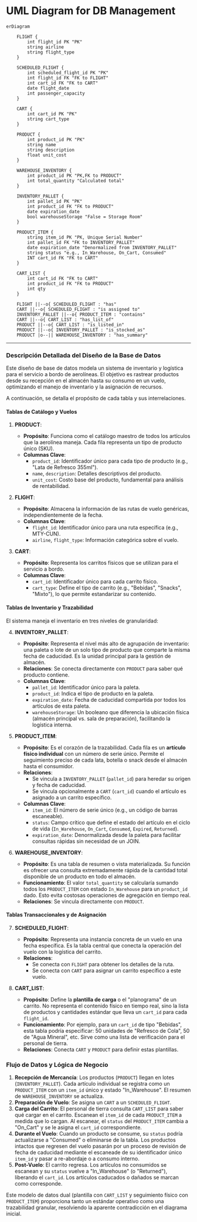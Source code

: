 # UML Diagram for DB Management

```mermaid
erDiagram

    FLIGHT {
        int flight_id PK "PK"
        string airline
        string flight_type
    }

    SCHEDULED_FLIGHT {
        int scheduled_flight_id PK "PK"
        int flight_id FK "FK to FLIGHT"
        int cart_id FK "FK to CART"
        date flight_date
        int passenger_capacity
    }

    CART {
        int cart_id PK "PK"
        string cart_type
    }

    PRODUCT {
        int product_id PK "PK"
        string name
        string description
        float unit_cost
    }

    WAREHOUSE_INVENTORY {
        int product_id PK "PK,FK to PRODUCT"
        int total_quantity "Calculated total"
    }

    INVENTORY_PALLET {
        int pallet_id PK "PK"
        int product_id FK "FK to PRODUCT"
        date expiration_date
        bool warehouseStorage "False = Storage Room"
    }

    PRODUCT_ITEM {
        string item_id PK "PK, Unique Serial Number"
        int pallet_id FK "FK to INVENTORY_PALLET"
        date expiration_date "Denormalized from INVENTORY_PALLET"
        string status "e.g., In_Warehouse, On_Cart, Consumed"
        INT cart_id FK "FK to CART"
    }

    CART_LIST {
        int cart_id FK "FK to CART"
        int product_id FK "FK to PRODUCT"
        int qty
    }

    FLIGHT ||--o{ SCHEDULED_FLIGHT : "has"
    CART ||--o{ SCHEDULED_FLIGHT : "is assigned to"
    INVENTORY_PALLET ||--o{ PRODUCT_ITEM : "contains"
    CART ||--o{ CART_LIST : "has_list_of"
    PRODUCT ||--o{ CART_LIST : "is_listed_in"
    PRODUCT ||--o{ INVENTORY_PALLET : "is_stocked_as"
    PRODUCT |o--|| WAREHOUSE_INVENTORY : "has_summary"
```

---

### Descripción Detallada del Diseño de la Base de Datos

Este diseño de base de datos modela un sistema de inventario y logística para el servicio a bordo de aerolíneas. El objetivo es rastrear productos desde su recepción en el almacén hasta su consumo en un vuelo, optimizando el manejo de inventario y la asignación de recursos.

A continuación, se detalla el propósito de cada tabla y sus interrelaciones.

#### Tablas de Catálogo y Vuelos

1.  **PRODUCT**:
    *   **Propósito**: Funciona como el catálogo maestro de todos los artículos que la aerolínea maneja. Cada fila representa un tipo de producto único (SKU).
    *   **Columnas Clave**:
        *   `product_id`: Identificador único para cada tipo de producto (e.g., "Lata de Refresco 355ml").
        *   `name`, `description`: Detalles descriptivos del producto.
        *   `unit_cost`: Costo base del producto, fundamental para análisis de rentabilidad.

2.  **FLIGHT**:
    *   **Propósito**: Almacena la información de las rutas de vuelo genéricas, independientemente de la fecha.
    *   **Columnas Clave**:
        *   `flight_id`: Identificador único para una ruta específica (e.g., MTY-CUN).
        *   `airline`, `flight_type`: Información categórica sobre el vuelo.

3.  **CART**:
    *   **Propósito**: Representa los carritos físicos que se utilizan para el servicio a bordo.
    *   **Columnas Clave**:
        *   `cart_id`: Identificador único para cada carrito físico.
        *   `cart_type`: Define el tipo de carrito (e.g., "Bebidas", "Snacks", "Mixto"), lo que permite estandarizar su contenido.

#### Tablas de Inventario y Trazabilidad

El sistema maneja el inventario en tres niveles de granularidad:

4.  **INVENTORY_PALLET**:
    *   **Propósito**: Representa el nivel más alto de agrupación de inventario: una paleta o lote de un solo tipo de producto que comparte la misma fecha de caducidad. Es la unidad principal para la gestión de almacén.
    *   **Relaciones**: Se conecta directamente con `PRODUCT` para saber qué producto contiene.
    *   **Columnas Clave**:
        *   `pallet_id`: Identificador único para la paleta.
        *   `product_id`: Indica el tipo de producto en la paleta.
        *   `expiration_date`: Fecha de caducidad compartida por todos los artículos de esta paleta.
        *   `warehouseStorage`: Un booleano que diferencia la ubicación física (almacén principal vs. sala de preparación), facilitando la logística interna.

5.  **PRODUCT_ITEM**:
    *   **Propósito**: Es el corazón de la trazabilidad. Cada fila es un **artículo físico individual** con un número de serie único. Permite el seguimiento preciso de cada lata, botella o snack desde el almacén hasta el consumidor.
    *   **Relaciones**:
        *   Se vincula a `INVENTORY_PALLET` (`pallet_id`) para heredar su origen y fecha de caducidad.
        *   Se vincula opcionalmente a `CART` (`cart_id`) cuando el artículo es asignado a un carrito específico.
    *   **Columnas Clave**:
        *   `item_id`: El número de serie único (e.g., un código de barras escaneable).
        *   `status`: Campo crítico que define el estado del artículo en el ciclo de vida (`In_Warehouse`, `On_Cart`, `Consumed`, `Expired`, `Returned`).
        *   `expiration_date`: Denormalizada desde la paleta para facilitar consultas rápidas sin necesidad de un JOIN.

6.  **WAREHOUSE_INVENTORY**:
    *   **Propósito**: Es una tabla de resumen o vista materializada. Su función es ofrecer una consulta extremadamente rápida de la cantidad total disponible de un producto en todo el almacén.
    *   **Funcionamiento**: El valor `total_quantity` se calcularía sumando todos los `PRODUCT_ITEM` con estado `In_Warehouse` para un `product_id` dado. Esto evita costosas operaciones de agregación en tiempo real.
    *   **Relaciones**: Se vincula directamente con `PRODUCT`.

#### Tablas Transaccionales y de Asignación

7.  **SCHEDULED_FLIGHT**:
    *   **Propósito**: Representa una instancia concreta de un vuelo en una fecha específica. Es la tabla central que conecta la operación del vuelo con la logística del carrito.
    *   **Relaciones**:
        *   Se conecta con `FLIGHT` para obtener los detalles de la ruta.
        *   Se conecta con `CART` para asignar un carrito específico a este vuelo.

8.  **CART_LIST**:
    *   **Propósito**: Define la **plantilla de carga** o el "planograma" de un carrito. No representa el contenido físico en tiempo real, sino la lista de productos y cantidades estándar que lleva un `cart_id` para cada `flight_id`.
    *   **Funcionamiento**: Por ejemplo, para un `cart_id` de tipo "Bebidas", esta tabla podría especificar: 50 unidades de "Refresco de Cola", 50 de "Agua Mineral", etc. Sirve como una lista de verificación para el personal de tierra.
    *   **Relaciones**: Conecta `CART` y `PRODUCT` para definir estas plantillas.

### Flujo de Datos y Lógica de Negocio

1.  **Recepción de Mercancía**: Los productos (`PRODUCT`) llegan en lotes (`INVENTORY_PALLET`). Cada artículo individual se registra como un `PRODUCT_ITEM` con un `item_id` único y estado "In_Warehouse". El resumen de `WAREHOUSE_INVENTORY` se actualiza.
2.  **Preparación de Vuelo**: Se asigna un `CART` a un `SCHEDULED_FLIGHT`.
3.  **Carga del Carrito**: El personal de tierra consulta `CART_LIST` para saber qué cargar en el carrito. Escanean el `item_id` de cada `PRODUCT_ITEM` a medida que lo cargan. Al escanear, el `status` del `PRODUCT_ITEM` cambia a "On_Cart" y se le asigna el `cart_id` correspondiente.
4.  **Durante el Vuelo**: Cuando un producto se consume, su `status` podría actualizarse a "Consumed" o eliminarse de la tabla. Los productos intactos que regresen del vuelo pasarán por un proceso de revisión de fecha de caducidad mediante el escaneade de su identificador único `item_id` y pasar a re-abordaje o a consumo interno.
5.  **Post-Vuelo**: El carrito regresa. Los artículos no consumidos se escanean y su `status` vuelve a "In_Warehouse" (o "Returned"), liberando el `cart_id`. Los artículos caducados o dañados se marcan como corresponde.

Este modelo de datos dual (plantilla con `CART_LIST` y seguimiento físico con `PRODUCT_ITEM`) proporciona tanto un estándar operativo como una trazabilidad granular, resolviendo la aparente contradicción en el diagrama inicial.
